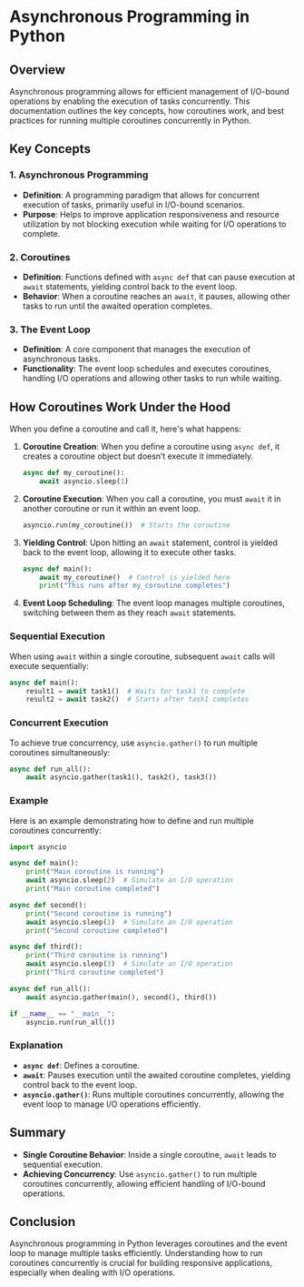 # Asynchronous Programming in Python

## Overview
Asynchronous programming allows for efficient management of I/O-bound operations by enabling the execution of tasks concurrently. This documentation outlines the key concepts, how coroutines work, and best practices for running multiple coroutines concurrently in Python.

## Key Concepts

### 1. Asynchronous Programming
- **Definition**: A programming paradigm that allows for concurrent execution of tasks, primarily useful in I/O-bound scenarios.
- **Purpose**: Helps to improve application responsiveness and resource utilization by not blocking execution while waiting for I/O operations to complete.

### 2. Coroutines
- **Definition**: Functions defined with `async def` that can pause execution at `await` statements, yielding control back to the event loop.
- **Behavior**: When a coroutine reaches an `await`, it pauses, allowing other tasks to run until the awaited operation completes.

### 3. The Event Loop
- **Definition**: A core component that manages the execution of asynchronous tasks.
- **Functionality**: The event loop schedules and executes coroutines, handling I/O operations and allowing other tasks to run while waiting.

## How Coroutines Work Under the Hood

When you define a coroutine and call it, here's what happens:

1. **Coroutine Creation**: When you define a coroutine using `async def`, it creates a coroutine object but doesn’t execute it immediately.
   
   ```python
   async def my_coroutine():
       await asyncio.sleep(1)
   ```

2. **Coroutine Execution**: When you call a coroutine, you must `await` it in another coroutine or run it within an event loop.

   ```python
   asyncio.run(my_coroutine())  # Starts the coroutine
   ```

3. **Yielding Control**: Upon hitting an `await` statement, control is yielded back to the event loop, allowing it to execute other tasks.

   ```python
   async def main():
       await my_coroutine()  # Control is yielded here
       print("This runs after my_coroutine completes")
   ```

4. **Event Loop Scheduling**: The event loop manages multiple coroutines, switching between them as they reach `await` statements.

### Sequential Execution
When using `await` within a single coroutine, subsequent `await` calls will execute sequentially:

```python
async def main():
    result1 = await task1()  # Waits for task1 to complete
    result2 = await task2()  # Starts after task1 completes
```

### Concurrent Execution
To achieve true concurrency, use `asyncio.gather()` to run multiple coroutines simultaneously:

```python
async def run_all():
    await asyncio.gather(task1(), task2(), task3())
```

### Example

Here is an example demonstrating how to define and run multiple coroutines concurrently:

```python
import asyncio

async def main():
    print("Main coroutine is running")
    await asyncio.sleep(2)  # Simulate an I/O operation
    print("Main coroutine completed")

async def second():
    print("Second coroutine is running")
    await asyncio.sleep(1)  # Simulate an I/O operation
    print("Second coroutine completed")

async def third():
    print("Third coroutine is running")
    await asyncio.sleep(3)  # Simulate an I/O operation
    print("Third coroutine completed")

async def run_all():
    await asyncio.gather(main(), second(), third())

if __name__ == "__main__":
    asyncio.run(run_all())
```

### Explanation
- **`async def`**: Defines a coroutine.
- **`await`**: Pauses execution until the awaited coroutine completes, yielding control back to the event loop.
- **`asyncio.gather()`**: Runs multiple coroutines concurrently, allowing the event loop to manage I/O operations efficiently.

## Summary
- **Single Coroutine Behavior**: Inside a single coroutine, `await` leads to sequential execution.
- **Achieving Concurrency**: Use `asyncio.gather()` to run multiple coroutines concurrently, allowing efficient handling of I/O-bound operations.

## Conclusion
Asynchronous programming in Python leverages coroutines and the event loop to manage multiple tasks efficiently. Understanding how to run coroutines concurrently is crucial for building responsive applications, especially when dealing with I/O operations.
